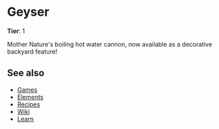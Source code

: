 # Geyser

**Tier**: 1

Mother Nature's boiling hot water cannon, now available as a decorative backyard feature!

## See also

* [Games](/wiki/games)
* [Elements](/wiki/elements)
* [Recipes](/wiki/recipes)
* [Wiki](/wiki/index)
* [Learn](/learn/index)